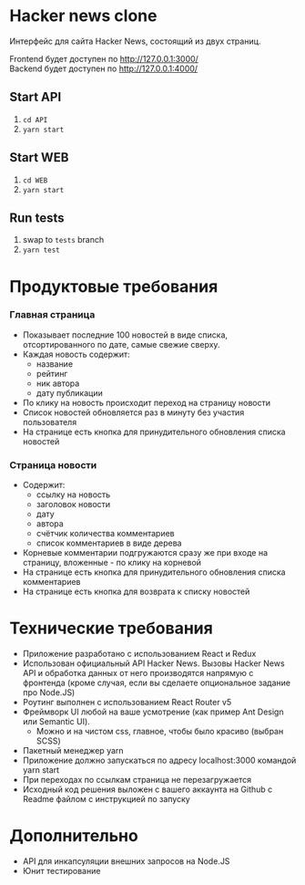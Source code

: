 # Hacker news clone
Интерфейс для сайта Hacker News, состоящий из двух страниц.

Frontend будет доступен по http://127.0.0.1:3000/  
Backend будет доступен по http://127.0.0.1:4000/

## Start API
1. `cd API`
2. `yarn start`

## Start WEB
1. `cd WEB`
2. `yarn start`

## Run tests
1. swap to `tests` branch
2. `yarn test`

# Продуктовые требования
### Главная страница
- Показывает последние 100 новостей в виде списка, отсортированного по дате, самые свежие сверху.
- Каждая новость содержит:
  - название
  - рейтинг
  - ник автора
  - дату публикации
- По клику на новость происходит переход на страницу новости
- Список новостей обновляется раз в минуту без участия пользователя
- На странице есть кнопка для принудительного обновления списка новостей

### Страница новости
- Содержит:
  - ссылку на новость
  - заголовок новости
  - дату
  - автора
  - счётчик количества комментариев
  - список комментариев в виде дерева
- Корневые комментарии подгружаются сразу же при входе на страницу, вложенные - по клику на корневой
- На странице есть кнопка для принудительного обновления списка комментариев
- На странице есть кнопка для возврата к списку новостей

# Технические требования
- Приложение разработано с использованием React и Redux
- Использован официальный API Hacker News. Вызовы Hacker News API и обработка данных от него производятся напрямую с фронтенда (кроме случая, если вы сделаете опциональное задание про Node.JS)
- Роутинг выполнен с использованием React Router v5
- Фреймворк UI любой на ваше усмотрение (как пример Ant Design или Semantic UI).
  - Можно и на чистом css, главное, чтобы было красиво (выбран SCSS)
- Пакетный менеджер yarn
- Приложение должно запускаться по адресу localhost:3000 командой yarn start
- При переходах по ссылкам страница не перезагружается
- Исходный код решения выложен с вашего аккаунта на Github с Readme файлом с инструкцией по запуску

# Дополнительно
- API для инкапсуляции внешних запросов на Node.JS
- Юнит тестирование
